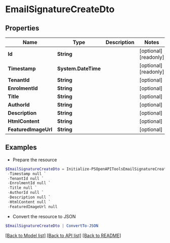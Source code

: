 # EmailSignatureCreateDto
## Properties

Name | Type | Description | Notes
------------ | ------------- | ------------- | -------------
**Id** | **String** |  | [optional] [readonly] 
**Timestamp** | **System.DateTime** |  | [optional] [readonly] 
**TenantId** | **String** |  | [optional] 
**EnrolmentId** | **String** |  | [optional] 
**Title** | **String** |  | [optional] 
**AuthorId** | **String** |  | [optional] 
**Description** | **String** |  | [optional] 
**HtmlContent** | **String** |  | [optional] 
**FeaturedImageUrl** | **String** |  | [optional] 

## Examples

- Prepare the resource
```powershell
$EmailSignatureCreateDto = Initialize-PSOpenAPIToolsEmailSignatureCreateDto  -Id null `
 -Timestamp null `
 -TenantId null `
 -EnrolmentId null `
 -Title null `
 -AuthorId null `
 -Description null `
 -HtmlContent null `
 -FeaturedImageUrl null
```

- Convert the resource to JSON
```powershell
$EmailSignatureCreateDto | ConvertTo-JSON
```

[[Back to Model list]](../README.md#documentation-for-models) [[Back to API list]](../README.md#documentation-for-api-endpoints) [[Back to README]](../README.md)

